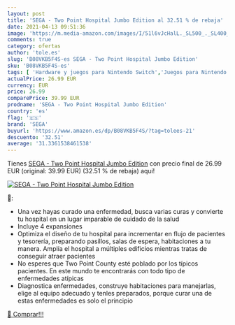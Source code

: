 ```yaml
---
layout: post
title: 'SEGA - Two Point Hospital Jumbo Edition al 32.51 % de rebaja'
date: 2021-04-13 09:51:36
image: 'https://m.media-amazon.com/images/I/51l6vJcHalL._SL500_._SL400_.jpg'
comments: true
category: ofertas
author: 'tole.es'
slug: 'B08VKB5F4S-es SEGA - Two Point Hospital Jumbo Edition'
sku: 'B08VKB5F4S-es'
tags: [ 'Hardware y juegos para Nintendo Switch','Juegos para Nintendo Switch','Videojuegos','sega', ]
actualPrice: 26.99 EUR
currency: EUR
price: 26.99
comparePrice: 39.99 EUR
prodname: 'SEGA - Two Point Hospital Jumbo Edition'
country: 'es'
flag: '🇪🇸'
brand: 'SEGA'
buyurl: 'https://www.amazon.es/dp/B08VKB5F4S/?tag=tolees-21'
descuento: '32.51'
average: '31.3361538461538'
---
```


Tienes [SEGA - Two Point Hospital Jumbo Edition](https://www.amazon.es/dp/B08VKB5F4S/?tag=tolees-21) con precio final de  26.99 EUR (original: 39.99 EUR) (32.51 %  de rebaja) aqui!

[![SEGA - Two Point Hospital Jumbo Edition](https://m.media-amazon.com/images/I/51l6vJcHalL._SL500_._SL400_.jpg)](https://www.amazon.es/dp/B08VKB5F4S/?tag=tolees-21)

🔎:

- Una vez hayas curado una enfermedad, busca varias curas y convierte tu hospital en un lugar imparable de cuidado de la salud
- Incluye 4 expansiones
- Optimiza el diseño de tu hospital para incrementar en flujo de pacientes y tesorería, preparando pasillos, salas de espera, habitaciones a tu manera. Amplía el hospital a múltiples edificios mientras tratas de conseguir atraer pacientes
- No esperes que Two Point County esté poblado por los típicos pacientes. En este mundo te encontrarás con todo tipo de enfermedades atípicas
- Diagnostica enfermedades, construye habitaciones para manejarlas, elige al equipo adecuado y tenles preparados, porque curar una de estas enfermedades es solo el principio

[🛒 Comprar!!!](https://www.amazon.es/dp/B08VKB5F4S/?tag=tolees-21)
